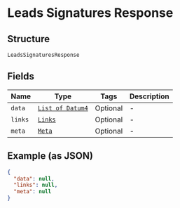 
# Leads Signatures Response

## Structure

`LeadsSignaturesResponse`

## Fields

| Name | Type | Tags | Description |
|  --- | --- | --- | --- |
| `data` | [`List of Datum4`](../../doc/models/datum-4.md) | Optional | - |
| `links` | [`Links`](../../doc/models/links.md) | Optional | - |
| `meta` | [`Meta`](../../doc/models/meta.md) | Optional | - |

## Example (as JSON)

```json
{
  "data": null,
  "links": null,
  "meta": null
}
```

